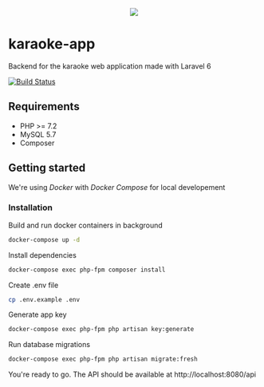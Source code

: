 <p align="center">
  <img src="https://user-images.githubusercontent.com/8562128/68948016-3a7e8080-07b7-11ea-812c-b7bbec1b9c9b.png">
</p>

# karaoke-app

Backend for the karaoke web application made with Laravel 6

[![Build Status](https://travis-ci.com/karaoke-app/backend.svg?branch=dev)](https://travis-ci.com/karaoke-app/backend)

## Requirements

- PHP >= 7.2
- MySQL 5.7
- Composer

## Getting started

We're using _Docker_ with _Docker Compose_ for local developement

### Installation

Build and run docker containers in background

```sh
docker-compose up -d
```

Install dependencies

```sh
docker-compose exec php-fpm composer install
```

Create .env file

```sh
cp .env.example .env
```

Generate app key

```sh
docker-compose exec php-fpm php artisan key:generate
```

Run database migrations

```sh
docker-compose exec php-fpm php artisan migrate:fresh
```

You're ready to go. The API should be available at http://localhost:8080/api

